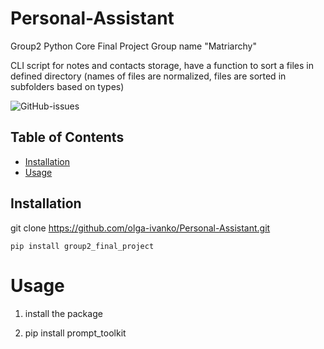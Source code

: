 # Personal-Assistant
Group2 Python Core Final Project
Group name "Matriarchy"

CLI script for notes and contacts storage, have a function to sort a files in defined directory (names of files are normalized, files are sorted in subfolders based on types)

![GitHub-issues](https://github.com/olga-ivanko/Personal-Assistant)

## Table of Contents

- [Installation](#installation)
- [Usage](#usage)

## Installation

git clone https://github.com/olga-ivanko/Personal-Assistant.git

```
pip install group2_final_project
```

# Usage

1) install the package

2) pip install prompt_toolkit